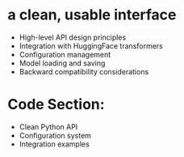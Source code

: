 # a clean, usable interface


- High-level API design principles
- Integration with HuggingFace transformers
- Configuration management
- Model loading and saving
- Backward compatibility considerations

# Code Section:

- Clean Python API
- Configuration system
- Integration examples